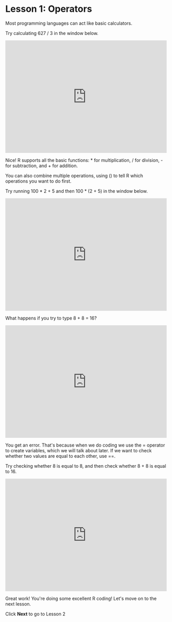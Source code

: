# Lesson 1: Operators

Most programming languages can act like basic calculators.

Try calculating 627 / 3 in the window below.

<iframe data-type="datacamp" id="operators-1" height="350" src="https://uclatall.github.io/mtucker-coding-study/data-camp/dc-operators-1.html" style="border: 0px #ffffff none;" width="100%"></iframe>

Nice! R supports all the basic functions: * for multiplication, / for division, - for subtraction, and + for addition.

You can also combine multiple operations, using () to tell R which operations you want to do first.

Try running 100 * 2 + 5  and then 100 * (2 + 5) in the window below.

<iframe data-type="datacamp" id="operators-2" height="350" src="https://uclatall.github.io/mtucker-coding-study/data-camp/dc-operators-2.html" style="border: 0px #ffffff none;" width="100%"></iframe>

What happens if you try to type 8 + 8 = 16?

<iframe data-type="datacamp" id="operators-3" height="350" src="https://uclatall.github.io/mtucker-coding-study/data-camp/dc-operators-3.html" style="border: 0px #ffffff none;" width="100%"></iframe>

You get an error. That's because when we do coding we use the  = operator to create variables, which we will talk about later. If we want to check whether two values are equal to each other, use ==.

Try checking whether 8 is equal to 8, and then check whether 8 + 8 is equal to 16.

<iframe data-type="datacamp" id="operators-4" height="350" src="https://uclatall.github.io/mtucker-coding-study/data-camp/dc-operators-4.html" style="border: 0px #ffffff none;" width="100%"></iframe>

Great work! You're doing some excellent R coding! Let's move on to the next lesson.

Click **Next** to go to Lesson 2
